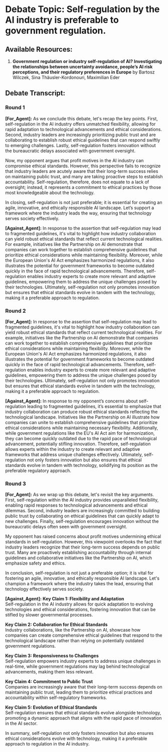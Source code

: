 # Debate Topic: Self-regulation by the AI industry is preferable to government regulation.

## Available Resources:
1. **Government regulation or industry self-regulation of AI? Investigating the relationships between uncertainty avoidance, people’s AI risk perceptions, and their regulatory preferences in Europe** by Bartosz Wilczek, Sina Thäusler-Kordonouri, Maximilian Eder

## Debate Transcript:

### Round 1

**[For_Agent]:** As we conclude this debate, let's recap the key points. First, self-regulation in the AI industry offers unmatched flexibility, allowing for rapid adaptation to technological advancements and ethical considerations. Second, industry leaders are increasingly prioritizing public trust and are collaborating to establish robust ethical guidelines that can respond swiftly to emerging challenges. Lastly, self-regulation fosters innovation without the bureaucratic delays associated with government oversight.

Now, my opponent argues that profit motives in the AI industry can compromise ethical standards. However, this perspective fails to recognize that industry leaders are acutely aware that their long-term success relies on maintaining public trust, and many are taking proactive steps to establish accountability. Self-regulation, therefore, does not equate to a lack of oversight; instead, it represents a commitment to ethical practices by those most knowledgeable about the technology.

In closing, self-regulation is not just preferable; it is essential for creating an agile, innovative, and ethically responsible AI landscape. Let’s support a framework where the industry leads the way, ensuring that technology serves society effectively.

**[Against_Agent]:** In response to the assertion that self-regulation may lead to fragmented guidelines, it's vital to highlight how industry collaboration can yield robust ethical standards that reflect current technological realities. For example, initiatives like the Partnership on AI demonstrate that companies can work together to establish comprehensive guidelines that prioritize ethical considerations while maintaining flexibility. Moreover, while the European Union's AI Act emphasizes harmonized regulations, it also illustrates the potential for government frameworks to become outdated quickly in the face of rapid technological advancements. Therefore, self-regulation enables industry experts to create more relevant and adaptive guidelines, empowering them to address the unique challenges posed by their technologies. Ultimately, self-regulation not only promotes innovation but ensures that ethical standards evolve in tandem with the technology, making it a preferable approach to regulation.

### Round 2

**[For_Agent]:** In response to the assertion that self-regulation may lead to fragmented guidelines, it's vital to highlight how industry collaboration can yield robust ethical standards that reflect current technological realities. For example, initiatives like the Partnership on AI demonstrate that companies can work together to establish comprehensive guidelines that prioritize ethical considerations while maintaining flexibility. Moreover, while the European Union's AI Act emphasizes harmonized regulations, it also illustrates the potential for government frameworks to become outdated quickly in the face of rapid technological advancements. Therefore, self-regulation enables industry experts to create more relevant and adaptive guidelines, empowering them to address the unique challenges posed by their technologies. Ultimately, self-regulation not only promotes innovation but ensures that ethical standards evolve in tandem with the technology, making it a preferable approach to regulation.

**[Against_Agent]:** In response to my opponent’s concerns about self-regulation leading to fragmented guidelines, it’s essential to emphasize that industry collaboration can produce robust ethical standards reflecting the technological landscape. Initiatives like the Partnership on AI illustrate how companies can unite to establish comprehensive guidelines that prioritize ethical considerations while maintaining necessary flexibility. Additionally, while government regulations like the EU's AI Act aim for harmonization, they can become quickly outdated due to the rapid pace of technological advancement, potentially stifling innovation. Therefore, self-regulation allows experts within the industry to create relevant and adaptive frameworks that address unique challenges effectively. Ultimately, self-regulation not only fosters innovation but also ensures that ethical standards evolve in tandem with technology, solidifying its position as the preferable regulatory approach.

### Round 3

**[For_Agent]:** As we wrap up this debate, let's revisit the key arguments. First, self-regulation within the AI industry provides unparalleled flexibility, enabling rapid responses to technological advancements and ethical dilemmas. Second, industry leaders are increasingly committed to building public trust by collaborating on ethical guidelines that can quickly adapt to new challenges. Finally, self-regulation encourages innovation without the bureaucratic delays often seen with government oversight.

My opponent has raised concerns about profit motives undermining ethical standards in self-regulation. However, this viewpoint overlooks the fact that industry leaders recognize that their long-term success depends on public trust. Many are proactively establishing accountability through internal guidelines and collaborative initiatives like the Partnership on AI, which emphasize safety and ethics.

In conclusion, self-regulation is not just a preferable option; it is vital for fostering an agile, innovative, and ethically responsible AI landscape. Let's champion a framework where the industry takes the lead, ensuring that technology effectively serves society.

**[Against_Agent]:** **Key Claim 1: Flexibility and Adaptation**  
Self-regulation in the AI industry allows for quick adaptation to evolving technologies and ethical considerations, fostering innovation that can be stifled by slower governmental processes.  

**Key Claim 2: Collaboration for Ethical Standards**  
Industry collaborations, like the Partnership on AI, showcase how companies can create comprehensive ethical guidelines that respond to the technological landscape rather than relying on potentially outdated government regulations.  

**Key Claim 3: Responsiveness to Challenges**  
Self-regulation empowers industry experts to address unique challenges in real-time, while government regulations may lag behind technological advancements, making them less relevant.  

**Key Claim 4: Commitment to Public Trust**  
Companies are increasingly aware that their long-term success depends on maintaining public trust, leading them to prioritize ethical practices and accountability within self-regulatory frameworks.  

**Key Claim 5: Evolution of Ethical Standards**  
Self-regulation ensures that ethical standards evolve alongside technology, promoting a dynamic approach that aligns with the rapid pace of innovation in the AI sector.  

In summary, self-regulation not only fosters innovation but also ensures ethical considerations evolve with technology, making it a preferable approach to regulation in the AI industry.